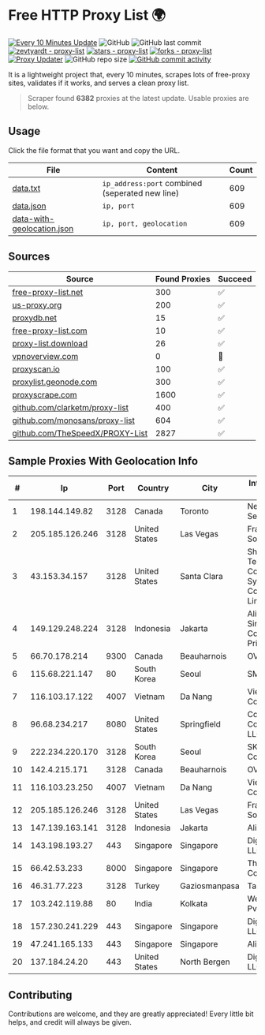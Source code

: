 
# Free HTTP Proxy List 🌍

[![Every 10 Minutes Update](https://github.com/mertguvencli/http-proxy-list/actions/workflows/main.yml/badge.svg?branch=main)](https://github.com/mertguvencli/http-proxy-list/actions/workflows/main.yml)
![GitHub](https://img.shields.io/github/license/mertguvencli/http-proxy-list)
![GitHub last commit](https://img.shields.io/github/last-commit/mertguvencli/http-proxy-list)
[![zevtyardt - proxy-list](https://img.shields.io/static/v1?label=zevtyardt&message=proxy-list&color=blue&logo=github)](https://github.com/zevtyardt/proxy-list "Go to GitHub repo")
[![stars - proxy-list](https://img.shields.io/github/stars/zevtyardt/proxy-list?style=social)](https://github.com/zevtyardt/proxy-list)
[![forks - proxy-list](https://img.shields.io/github/forks/zevtyardt/proxy-list?style=social)](https://github.com/zevtyardt/proxy-list)
[![Proxy Updater](https://github.com/zevtyardt/proxy-list/workflows/Proxy%20Updater/badge.svg)](https://github.com/zevtyardt/proxy-list/actions?query=workflow:"Proxy+Updater")
![GitHub repo size](https://img.shields.io/github/repo-size/zevtyardt/proxy-list)
[![GitHub commit activity](https://img.shields.io/github/commit-activity/m/zevtyardt/proxy-list?logo=commits)](https://github.com/zevtyardt/proxy-list/commits/main)

It is a lightweight project that, every 10 minutes, scrapes lots of free-proxy sites, validates if it works, and serves a clean proxy list.

> Scraper found **6382** proxies at the latest update. Usable proxies are below.

## Usage

Click the file format that you want and copy the URL.

|File|Content|Count|
|----|-------|-----|
|[data.txt](https://raw.githubusercontent.com/mertguvencli/http-proxy-list/main/proxy-list/data.txt)|`ip_address:port` combined (seperated new line)|609|
|[data.json](https://raw.githubusercontent.com/mertguvencli/http-proxy-list/main/proxy-list/data.json)|`ip, port`|609|
|[data-with-geolocation.json](https://raw.githubusercontent.com/mertguvencli/http-proxy-list/main/proxy-list/data-with-geolocation.json)|`ip, port, geolocation`|609|

## Sources

|Source|Found Proxies|Succeed|
|------|-------------|-------|
|[free-proxy-list.net](https://free-proxy-list.net)|300|✅|
|[us-proxy.org](https://www.us-proxy.org)|200|✅|
|[proxydb.net](http://proxydb.net)|15|✅|
|[free-proxy-list.com](https://free-proxy-list.com/?page=&port=&type%5B%5D=http&type%5B%5D=https&up_time=0&search=Search)|10|✅|
|[proxy-list.download](https://www.proxy-list.download/HTTP)|26|✅|
|[vpnoverview.com](https://vpnoverview.com/privacy/anonymous-browsing/free-proxy-servers)|0|🚫|
|[proxyscan.io](https://www.proxyscan.io)|100|✅|
|[proxylist.geonode.com](https://proxylist.geonode.com/api/proxy-list?limit=300&page=1&sort_by=lastChecked&sort_type=desc&protocols=http,https)|300|✅|
|[proxyscrape.com](https://api.proxyscrape.com/v2/?request=displayproxies&protocol=http&timeout=10000&country=all&ssl=all&anonymity=all)|1600|✅|
|[github.com/clarketm/proxy-list](https://raw.githubusercontent.com/clarketm/proxy-list/master/proxy-list-raw.txt)|400|✅|
|[github.com/monosans/proxy-list](https://raw.githubusercontent.com/monosans/proxy-list/main/proxies/http.txt)|604|✅|
|[github.com/TheSpeedX/PROXY-List](https://raw.githubusercontent.com/TheSpeedX/PROXY-List/master/http.txt)|2827|✅|


## Sample Proxies With Geolocation Info

|#|Ip|Port|Country|City|Internet Service Provider|
|-|--|----|-------|----|-------------------------|
|1|198.144.149.82|3128|Canada|Toronto|Netminders Server Hosting|
|2|205.185.126.246|3128|United States|Las Vegas|FranTech Solutions|
|3|43.153.34.157|3128|United States|Santa Clara|Shenzhen Tencent Computer Systems Company Limited|
|4|149.129.248.224|3128|Indonesia|Jakarta|Alibaba.com Singapore E-Commerce Private Limited|
|5|66.70.178.214|9300|Canada|Beauharnois|OVH SAS|
|6|115.68.221.147|80|South Korea|Seoul|SMILESERV|
|7|116.103.17.122|4007|Vietnam|Da Nang|Viettel Corporation|
|8|96.68.234.217|8080|United States|Springfield|Comcast Cable Communications, LLC|
|9|222.234.220.170|3128|South Korea|Seoul|SK Broadband Co Ltd|
|10|142.4.215.171|3128|Canada|Beauharnois|OVH SAS|
|11|116.103.23.250|4007|Vietnam|Da Nang|Viettel Corporation|
|12|205.185.126.246|3128|United States|Las Vegas|FranTech Solutions|
|13|147.139.163.141|3128|Indonesia|Jakarta|Alibaba.com LLC|
|14|143.198.193.27|443|Singapore|Singapore|DigitalOcean, LLC|
|15|66.42.53.233|8000|Singapore|Singapore|The Constant Company|
|16|46.31.77.223|3128|Turkey|Gaziosmanpasa|Talha Bogaz|
|17|103.242.119.88|80|India|Kolkata|Web Werks India Pvt. Ltd.|
|18|157.230.241.229|443|Singapore|Singapore|DigitalOcean, LLC|
|19|47.241.165.133|443|Singapore|Singapore|Alibaba.com LLC|
|20|137.184.24.20|443|United States|North Bergen|DigitalOcean, LLC|



## Contributing

Contributions are welcome, and they are greatly appreciated! Every
little bit helps, and credit will always be given.

